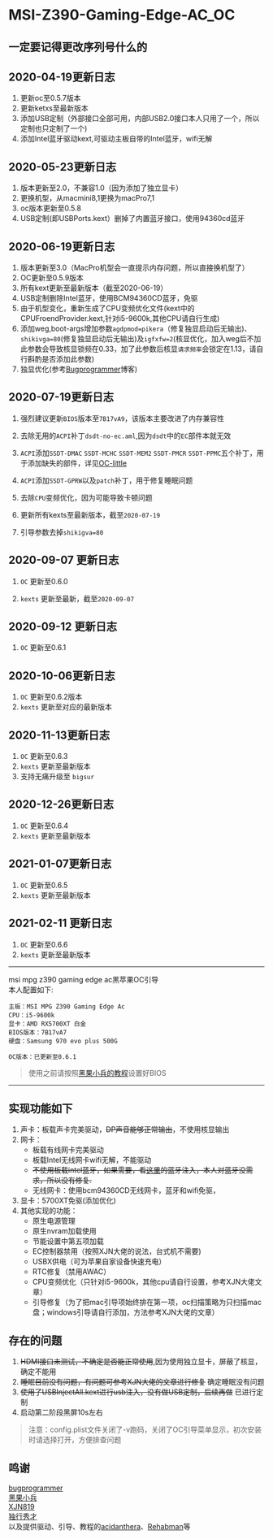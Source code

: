 # MSI-Z390-Gaming-Edge-AC_OC

## 一定要记得更改序列号什么的

## 2020-04-19更新日志

1. 更新oc至0.5.7版本
2. 更新ketxs至最新版本
3. 添加USB定制（外部接口全部可用，内部USB2.0接口本人只用了一个，所以定制也只定制了一个)
4. 添加Intel蓝牙驱动kext,可驱动主板自带的Intel蓝牙，wifi无解

## 2020-05-23更新日志

1. 版本更新至2.0，不兼容1.0（因为添加了独立显卡）
2. 更换机型，从macmini8,1更换为macPro7,1  
3. oc版本更新至0.5.8
4. USB定制(即USBPorts.kext）删掉了内置蓝牙接口，使用94360cd蓝牙

## 2020-06-19更新日志

1. 版本更新至3.0（MacPro机型会一直提示内存问题，所以直接换机型了）
2. OC更新至0.5.9版本
3. 所有kext更新至最新版本（截至2020-06-19）
4. USB定制删除Intel蓝牙，使用BCM94360CD蓝牙，免驱
5. 由于机型变化，重新生成了CPU变频优化文件(kext中的CPUFroendProvider.kext,针对i5-9600k,其他CPU请自行生成)
6. 添加weg,boot-args增加参数`agdpmod=pikera`（修复独显启动后无输出)、`shikivga=80`(修复独显启动后无输出)及`igfxfw=2`(核显优化，加入weg后不加此参数会导致核显锁频在0.33，加了此参数后核显`请求频率`会锁定在1.13，请自行斟酌是否添加此参数)
7. 独显优化(参考[Bugprogrammer](https://www.bugprogrammer.me/2020/05/27/Hackintosh_for_Z490_10900K.html)博客)

## 2020-07-19更新日志

1. 强烈建议更新`BIOS`版本至`7B17vA9`，该版本主要改进了内存兼容性

2. 去除无用的`ACPI`补丁`dsdt-no-ec.aml`,因为`dsdt`中的`EC`部件本就无效

3. `ACPI`添加`SSDT-DMAC` `SSDT-MCHC` `SSDT-MEM2` `SSDT-PMCR` `SSDT-PPMC`五个补丁，用于添加缺失的部件，详见[OC-little](https://github.com/daliansky/OC-little/tree/master/06-%E6%B7%BB%E5%8A%A0%E7%BC%BA%E5%A4%B1%E7%9A%84%E9%83%A8%E4%BB%B6)

4. `ACPI`添加`SSDT-GPRW`以及`patch`补丁，用于修复睡眠问题

5. 去除`CPU`变频优化，因为可能导致卡顿问题

6. 更新所有kexts至最新版本，截至`2020-07-19`

7. 引导参数去掉`shikigva=80`

## 2020-09-07 更新日志

1. `OC` 更新至0.6.0

2. `kexts` 更新至最新，截至`2020-09-07`

## 2020-09-12 更新日志

1. `OC` 更新至0.6.1

## 2020-10-06更新日志

1. `OC` 更新至0.6.2版本
2. `kexts` 更新至对应的最新版本

## 2020-11-13更新日志

1. `OC` 更新至0.6.3
2. `kexts` 更新至最新版本
3. 支持无痛升级至 `bigsur`

## 2020-12-26更新日志

1. `OC` 更新至0.6.4
2. `kexts` 更新至最新版本

## 2021-01-07更新日志

1. `OC` 更新至0.6.5
2. `kexts` 更新至最新版本

## 2021-02-11 更新日志

1. `OC` 更新至0.6.6
2. `kexts` 更新至最新版本

---

msi mpg z390 gaming edge ac黑苹果OC引导  
本人配置如下:

```text
主板：MSI MPG Z390 Gaming Edge Ac
CPU：i5-9600k
显卡：AMD RX5700XT 白金
BIOS版本：7B17vA7
硬盘：Samsung 970 evo plus 500G
```

```text
OC版本：已更新至0.6.1
```

>使用之前请按照[黑果小兵的教程](https://blog.daliansky.net/OpenCore-BootLoader.html)设置好BIOS

---

## 实现功能如下

1. 声卡：板载声卡完美驱动，~~DP声音能够正常输出~~，不使用核显输出
2. 网卡：
    - 板载有线网卡完美驱动  
    - 板载Intel无线网卡wifi无解，不能驱动
    - ~~不使用板载intel蓝牙，如果需要，看[这里](https://github.com/zxystd/IntelBluetoothFirmware/releases)的蓝牙注入，本人对蓝牙没需求，所以没有修复.~~
    - 无线网卡：使用bcm94360CD无线网卡，蓝牙和wifi免驱，
3. 显卡：5700XT免驱(添加优化)
4. 其他实现的功能：  
    - 原生电源管理  
    - 原生nvram加载使用
    - 节能设置中第五项加载
    - EC控制器禁用（按照XJN大佬的说法，台式机不需要)
    - USBX供电（可为苹果自家设备快速充电）
    - RTC修复（禁用AWAC）
    - CPU变频优化（只针对i5-9600k，其他cpu请自行设置，参考XJN大佬文章）
    - 引导修复（为了把mac引导项始终排在第一项，oc扫描策略为只扫描mac盘；windows引导请自行添加，方法参考XJN大佬的文章）

## 存在的问题

1. ~~HDMI接口未测试，不确定是否能正常使用~~,因为使用独立显卡，屏蔽了核显，确定不能用
2. ~~睡眠目前没有问题，有问题可参考XJN大佬的文章进行修复~~ 确定睡眠没有问题
3. ~~使用了USBInjectAll.kext进行usb注入，没有做USB定制，后续再做~~ 已进行定制
4. 启动第二阶段黑屏10s左右

>注意：config.plist文件关闭了-v跑码，关闭了OC引导菜单显示，初次安装时请选择打开，方便排查问题

## 鸣谢

[bugprogrammer](https://www.bugprogrammer.me/)  
[黑果小兵](https://blog.daliansky.net)  
[XJN819](https://blog.xjn819.com/)  
[独行秀才](https://shuiyunxc.gitee.io/)  
以及提供驱动、引导、教程的[acidanthera](https://github.com/acidanthera)、[Rehabman](https://github.com/rehabman)等  
